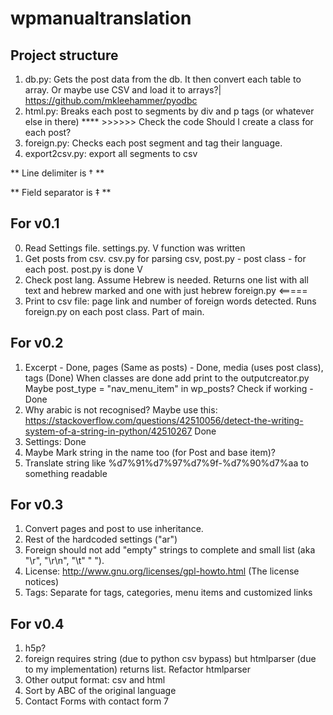 # wpmanualtranslation

## Project structure
1. db.py: Gets the post data from the db. It then convert each table to array. Or maybe use CSV and load it to arrays?|
https://github.com/mkleehammer/pyodbc
2. html.py: Breaks each post to segments by div and p tags (or whatever else in there) **** >>>>>> Check the code
Should I create a class for each post? 
3. foreign.py: Checks each post segment and tag their language. 
4. export2csv.py: export all segments to csv

** Line delimiter is † **  

** Field separator is ‡ ** 

## For v0.1
0. Read Settings file. settings.py. V function was written
1. Get posts from csv. csv.py for parsing csv, post.py - post class - for each post. post.py is done V
2. Check post lang. Assume Hebrew is needed. Returns one list with all text and hebrew marked and one with just hebrew foreign.py <=====
3. Print to csv file: page link and number of foreign words detected. Runs foreign.py on each post class. Part of main. 

## For v0.2
1. Excerpt - Done, pages (Same as posts) - Done, media (uses post class), tags (Done)
    When classes are done add print to the outputcreator.py
    Maybe post_type = "nav_menu_item" in wp_posts? Check if working - Done
2. Why arabic is not recognised? Maybe use this: 
    https://stackoverflow.com/questions/42510056/detect-the-writing-system-of-a-string-in-python/42510267 Done
3. Settings: Done
4. Maybe Mark string in the name too (for Post and base item)?
5. Translate string like %d7%91%d7%97%d7%9f-%d7%90%d7%aa to something readable

## For v0.3
1. Convert pages and post to use inheritance. 
2. Rest of the hardcoded settings ("ar")
3. Foreign should not add "empty" strings to complete and small list (aka "\r", "\r\n", "\t" "  "). 
4. License: http://www.gnu.org/licenses/gpl-howto.html  (The license notices)
5. Tags: Separate for tags, categories, menu items and customized links

## For v0.4
1. h5p?
2. foreign requires string (due to python csv bypass) but htmlparser (due to my implementation) returns list.
    Refactor htmlparser 
3. Other output format: csv and html
4. Sort by ABC of the original language
5. Contact Forms with contact form 7